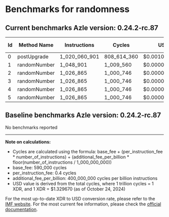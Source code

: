 # Benchmarks for randomness

## Current benchmarks Azle version: 0.24.2-rc.87

| Id  | Method Name  | Instructions  | Cycles      | USD           | USD/Million Calls |
| --- | ------------ | ------------- | ----------- | ------------- | ----------------- |
| 0   | postUpgrade  | 1_020_060_901 | 808_614_360 | $0.0010751903 | $1_075.19         |
| 1   | randomNumber | 1_048_901     | 1_009_560   | $0.0000013424 | $1.34             |
| 2   | randomNumber | 1_026_865     | 1_000_746   | $0.0000013307 | $1.33             |
| 3   | randomNumber | 1_026_865     | 1_000_746   | $0.0000013307 | $1.33             |
| 4   | randomNumber | 1_026_865     | 1_000_746   | $0.0000013307 | $1.33             |
| 5   | randomNumber | 1_026_865     | 1_000_746   | $0.0000013307 | $1.33             |

## Baseline benchmarks Azle version: 0.24.2-rc.87

No benchmarks reported

---

**Note on calculations:**

-   Cycles are calculated using the formula: base_fee + (per_instruction_fee \* number_of_instructions) + (additional_fee_per_billion \* floor(number_of_instructions / 1_000_000_000))
-   base_fee: 590_000 cycles
-   per_instruction_fee: 0.4 cycles
-   additional_fee_per_billion: 400_000_000 cycles per billion instructions
-   USD value is derived from the total cycles, where 1 trillion cycles = 1 XDR, and 1 XDR = $1.329670 (as of October 24, 2024)

For the most up-to-date XDR to USD conversion rate, please refer to the [IMF website](https://www.imf.org/external/np/fin/data/rms_sdrv.aspx).
For the most current fee information, please check the [official documentation](https://internetcomputer.org/docs/current/developer-docs/gas-cost#execution).
